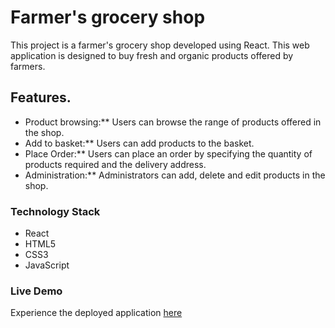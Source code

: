 # Farmer's grocery shop

This project is a farmer's grocery shop developed using React. This web application is designed to buy fresh and organic products offered by farmers.

## Features.

- Product browsing:** Users can browse the range of products offered in the shop.
- Add to basket:** Users can add products to the basket.
- Place Order:** Users can place an order by specifying the quantity of products required and the delivery address.
- Administration:** Administrators can add, delete and edit products in the shop.



### Technology Stack

- React
- HTML5
- CSS3
- JavaScript


### Live Demo

Experience the deployed application [here](https://gentle-sundae-460a17.netlify.app)